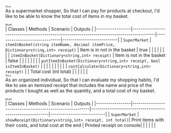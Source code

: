 <span style="font-size:0.5em;">Story</span>
<br />
As a supermarket shopper,
So that I can pay for products at checkout,
I'd like to be able to know the total cost of items in my basket.


<span style="font-size:0.5em;">Model</span>
<br />
| Classes         | Methods                                                                                 | Scenario                      | Outputs                   |
|-----------------|-----------------------------------------------------------------------------------------|-------------------------------|---------------------------|
| `SuperMarket`   | `itemInBasket(string itemName, decimal itemPrice, Dictionary<string,int> receipt)`      | Item is in not in the basket  | true                      |
|                 |                                                                                         |                               |                           |
|                 | `itemInBasket(Dictionary<string,int> receipt)`                                          | Item is not in the basket     | false                     |
|                 |                                                                                         |                               |                           |
|                 | `putItemInBasket(Dictionary<string,int> receipt, bool isItemInBasket)`                  |                               |                           |
|                 |                                                                                         |                               |                           |
|                 | `costCalculate(Dictionary<string,int> receipt)`                                         |                               | Total cost (int total)    |
|                 |                                                                                         |                               |                           |
<br />
<span style="font-size:0.5em;">Story</span>
<br />
As an organized individual,
So that I can evaluate my shopping habits,
I'd like to see an itemized receipt that includes the name and price of the products
I bought as well as the quantity, and a total cost of my basket.

<span style="font-size:0.5em;">Model</span>
<br />
| Classes         | Methods                                                 | Scenario                                                | Outputs                   |
|-----------------|---------------------------------------------------------|---------------------------------------------------------|---------------------------|
| `SuperMarket`   | `showReceipt(Dictionary<string,int> receipt, int total)`| Print items with their costs, and total cost at the end | Printed receipt on console|
|                 |                                                         |                                                         |                           |